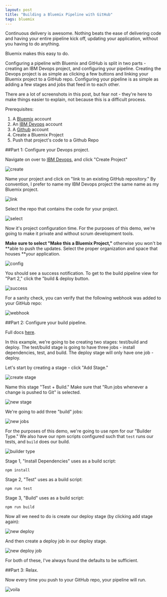 ```yaml
---
layout: post
title: "Building a Bluemix Pipeline with GitHub"
tags: bluemix
---
```


Continuous delivery is awesome. Nothing beats the ease of delivering code and
having your entire pipeline kick off, updating your application, without you
having to do anything.

Bluemix makes this easy to do.

Configuring a pipeline with Bluemix and GitHub is split in two parts - creating
an IBM Devops project, and configuring your pipeline. Creating the Devops
project is as simple as clicking a few buttons and linking your Bluemix project
to a GitHub repo. Configuring your pipeline is as simple as adding a few stages
and jobs that feed in to each other.

There are a lot of screenshots in this post, but fear not - they're here to make
things easier to explain, not because this is a difficult process.

Prerequisites:

  1. A [Bluemix](https://bluemix.net/) account
  1. An [IBM Devops](https://hub.jazz.net/register) account
  1. A [Github](https://github.com/) account
  1. Create a Bluemix Project
  1. Push that project's code to a Github Repo

##Part 1: Configure your Devops project.

Navigate on over to [IBM Devops](https://hub.jazz.net/), and click "Create
Project"

![create](http://i.imgur.com/zC1yUXo.png)

Name your project and click on "link to an existing GitHub repository." By
convention, I prefer to name my IBM Devops project the same name as my Bluemix
project.

![link](http://i.imgur.com/YKawNQH.png)

Select the repo that contains the code for your project.

![select](http://i.imgur.com/sO78u6W.png)

Now it's project configuration time. For the purposes of this demo, we're going
to make it private and without scrum development tools.

**Make sure to select "Make this a Bluemix Project,"** otherwise you won't be
**able to push the updates. Select the proper organization and space that houses
**your application.

![config](http://i.imgur.com/on8UF7Y.png)

You should see a success notification. To get to the build pipeline view for
"Part 2," click the "build & deploy button.

![success](http://i.imgur.com/Eh6jwI6.png)

For a sanity check, you can verify that the following webhook was added to your
GitHub repo:

![webhook](http://i.imgur.com/3uV0w85.png)

##Part 2: Configure your build pipeline.

Full docs [here](https://hub.jazz.net/docs/deploy/).

In this example, we're going to be creating two stages: test/build and deploy.
The test/build stage is going to have three jobs - install dependencies, test,
and build. The deploy stage will only have one job - deploy.

Let's start by creating a stage - click "Add Stage."

![create stage](http://i.imgur.com/9g8W2T9.png)

Name this stage "Test + Build." Make sure that "Run jobs whenever a change is
pushed to Git" is selected.

![new stage](http://i.imgur.com/nF9ScYM.png)

We're going to add three "build" jobs:

![new jobs](http://i.imgur.com/TpZFaZt.png)

For the purposes of this demo, we're going to use npm for our "Builder Type." We
also have our npm scripts configured such that `test` runs our tests, and
`build` does our build.

![builder type](http://i.imgur.com/ochjTuA.png)

Stage 1, "Install Dependencies" uses as a build script:

    npm install

Stage 2, "Test" uses as a build script:

    npm run test

Stage 3, "Build" uses as a build script:

    npm run build

Now all we need to do is create our deploy stage (by clicking add stage again):

![new deploy](http://i.imgur.com/QL7rtuB.png)

And then create a deploy job in our deploy stage.

![new deploy job](http://i.imgur.com/klUXbHp.png)

For both of these, I've always found the defaults to be sufficient.

##Part 3: Relax.

Now every time you push to your GitHub repo, your pipeline will run.

![voila](http://i.imgur.com/znHuxvy.png)
